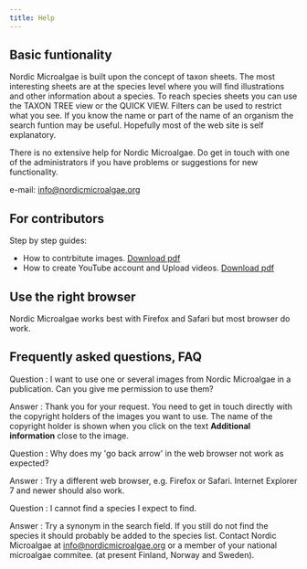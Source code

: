 ```yaml
---
title: Help
---
```


## Basic funtionality

Nordic Microalgae is built upon the concept of taxon sheets. The most interesting sheets are at the species level where you will find illustrations and other information about a species. To reach species sheets you can use the TAXON TREE view or the QUICK VIEW. Filters can be used to restrict what you see. If you know the name or part of the name of an organism the search funtion may be useful. Hopefully most of the web site is self explanatory.

There is no extensive help for Nordic Microalgae. Do get in touch with one of the administrators if you have problems or suggestions for new functionality.

e-mail: [info@nordicmicroalgae.org](mailto:info@nordicmicroalgae.org)

## For contributors

Step by step guides:

* How to contrbitute images. [Download pdf](http://downloads.nordicmicroalgae.org/nordic_microalgae_guide_for_contriburs.pdf)
* How to create YouTube account and Upload videos. [Download pdf](http://downloads.nordicmicroalgae.org/CreateYouTubeaccount&UploadVideo.pdf)

## Use the right browser

Nordic Microalgae works best with Firefox and Safari but most browser do work.

## Frequently asked questions, FAQ

Question
:   I want to use one or several images from Nordic Microalgae in  a publication. Can you give me permission to use them?

Answer
:   Thank you for your request. You need to get in touch directly with the copyright holders of the images you want to use. The name of the copyright holder is shown when you click on the text __Additional information__ close to the image.

Question
:   Why does my 'go back arrow' in the web browser not work as expected?

Answer
:   Try a different web browser, e.g. Firefox or Safari. Internet Explorer 7 and newer should also work.

Question
:   I cannot find a species I expect to find.

Answer
:   Try a synonym in the search field. If you still do not find the species it should probably be added to the species list. Contact Nordic Microalgae at [info@nordicmicroalgae.org](mailto:info@nordicmicroalgae.org) or a member of your national microalgae commitee. (at present Finland, Norway and Sweden).